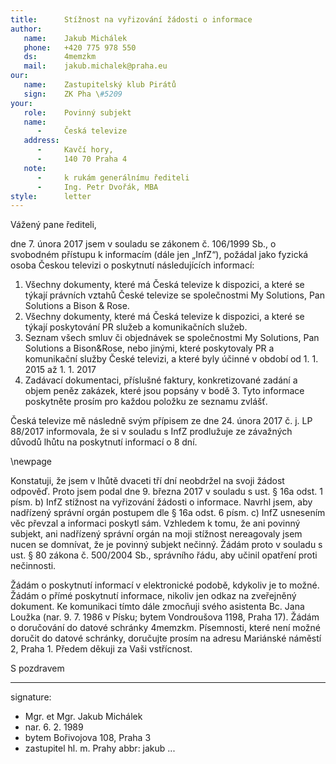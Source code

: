 ```yaml
---
title:      Stížnost na vyřizování žádosti o informace
author:
   name:    Jakub Michálek
   phone:   +420 775 978 550
   ds:      4memzkm
   mail:    jakub.michalek@praha.eu
our:
   name:    Zastupitelský klub Pirátů
   sign:    ZK Pha \#5209
your:
   role:    Povinný subjekt
   name:    
      -     Česká televize
   address:
      -     Kavčí hory, 
      -     140 70 Praha 4
   note:
      -     k rukám generálnímu řediteli
      -     Ing. Petr Dvořák, MBA
style:      letter
---
```


Vážený pane řediteli,

dne 7. února 2017 jsem v souladu se zákonem č. 106/1999 Sb., o svobodném přístupu k informacím (dále jen „InfZ“), požádal jako fyzická osoba Českou televizi o poskytnutí následujících informací:

1. Všechny dokumenty, které má Česká televize k dispozici, a které se týkají právních vztahů České televize se společnostmi My Solutions, Pan Solutions a Bison & Rose. 
2. Všechny dokumenty, které má Česká televize k dispozici, a které se týkají poskytování PR služeb a komunikačních služeb. 
3. Seznam všech smluv či objednávek se společnostmi My Solutions, Pan Solutions a Bison&Rose, nebo jinými, které poskytovaly PR a komunikační služby České televizi, a které byly účinné v období od 1. 1. 2015 až 1. 1. 2017
4. Zadávací dokumentaci, příslušné faktury, konkretizované zadání a objem peněz zakázek, které jsou popsány v bodě 3. Tyto informace poskytněte prosím pro každou položku ze seznamu zvlášť.

Česká televize mě následně svým přípisem ze dne 24. února 2017 č. j. LP 88/2017 informovala, že si v souladu s InfZ prodlužuje ze závažných důvodů lhůtu na poskytnutí informací o 8 dní. 

\newpage

Konstatuji, že jsem v lhůtě dvaceti tří dní neobdržel na svoji žádost odpověď. Proto jsem podal dne 9. března 2017 v souladu s ust. § 16a odst. 1 písm. b) InfZ stížnost na vyřizování žádosti o informace. Navrhl jsem, aby nadřízený správní orgán postupem dle § 16a odst. 6 písm. c) InfZ usnesením věc převzal a informaci poskytl sám. Vzhledem k tomu, že ani povinný subjekt, ani nadřízený správní orgán na moji stížnost nereagovaly jsem nucen se domnívat, že je povinný subjekt nečinný. Žádám proto v souladu s ust. § 80 zákona č. 500/2004 Sb., správního řádu, aby učinil opatření proti nečinnosti. 

Žádám o poskytnutí informací v elektronické podobě, kdykoliv je to možné. Žádám o přímé poskytnutí informace, nikoliv jen odkaz na zveřejněný dokument. Ke komunikaci tímto dále zmocňuji svého asistenta Bc. Jana Loužka (nar. 9. 7. 1986 v Písku; bytem Vondroušova 1198, Praha 17). Žádám o doručování do datové schránky 4memzkm. Písemnosti, které není možné doručit do datové schránky, doručujte prosím na adresu Mariánské náměstí 2, Praha 1. Předem děkuji za Vaši vstřícnost.

S pozdravem

---
signature: 
  - Mgr. et Mgr. Jakub Michálek
  - nar. 6. 2. 1989
  - bytem Bořivojova 108, Praha 3
  - zastupitel hl. m. Prahy
abbr:       jakub
...
